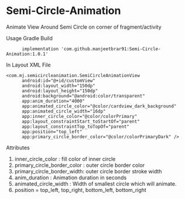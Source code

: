 # Semi-Circle-Animation
Animate View Around Semi Circle on corner of fragment/activity

Usage
Gradle Build

          implementation 'com.github.manjeetbrar91:Semi-Circle-Animation:1.0.1'

In Layout XML File

    <com.mj.semicircleanimation.SemiCircleAnimationView
          android:id="@+id/customView"
          android:layout_width="150dp"
          android:layout_height="150dp"
          android:background="@android:color/transparent"
          app:anim_duration="4000"
          app:animated_circle_color="@color/cardview_dark_background"
          app:animated_circle_width="16dp"
          app:inner_circle_color="@color/colorPrimary"
          app:layout_constraintStart_toStartOf="parent"
          app:layout_constraintTop_toTopOf="parent"
          app:position="top_left"
          app:primary_circle_border_color="@color/colorPrimaryDark" />

Attributes
1. inner_circle_color : fill color of inner circle
2. primary_circle_border_color : outer circle border color
3. primary_circle_border_width: outer circle border stroke width
4. anim_duration : Animation duration in seconds
5. animated_circle_width : Width of smallest circle which will animate.
6. position = top_left, top_right, bottom_left, bottom_right







